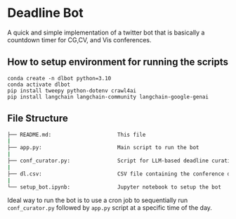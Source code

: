 # Deadline Bot

A quick and simple implementation of a twitter bot that is basically a countdown timer for CG,CV, and Vis conferences.

## How to setup environment for running the scripts
```
conda create -n dlbot python=3.10
conda activate dlbot
pip install tweepy python-dotenv crawl4ai
pip install langchain langchain-community langchain-google-genai
```

<!-- Check [this blog post](https://srihegde.github.io/post/dlbot/) for more info on setting up and using the scripts to run the bot. -->

## File Structure

```bash
├── README.md:                     This file
|
├── app.py:                        Main script to run the bot
|
├── conf_curator.py:               Script for LLM-based deadline curation
|
├── dl.csv:                        CSV file containing the conference deadlines
|
└── setup_bot.ipynb:               Jupyter notebook to setup the bot

```

Ideal way to run the bot is to use a cron job to sequentially run `conf_curator.py` followed by `app.py` script at a specific time of the day. 
